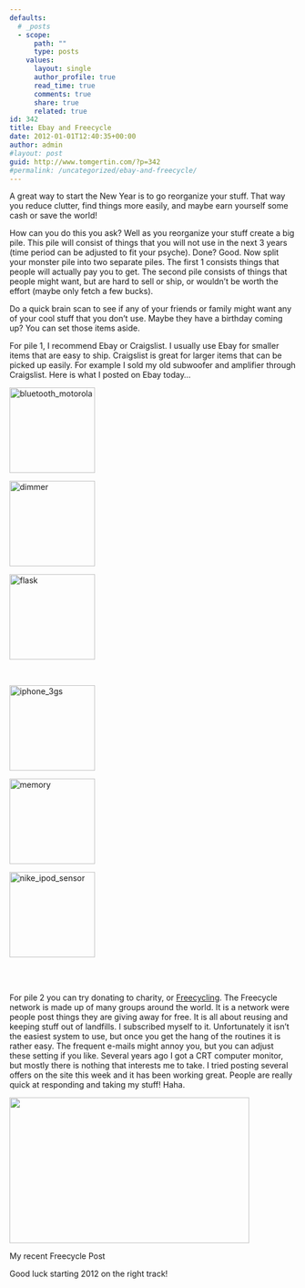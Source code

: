 ```yaml
---
defaults:
  # _posts
  - scope:
      path: ""
      type: posts
    values:
      layout: single
      author_profile: true
      read_time: true
      comments: true
      share: true
      related: true
id: 342
title: Ebay and Freecycle
date: 2012-01-01T12:40:35+00:00
author: admin
#layout: post
guid: http://www.tomgertin.com/?p=342
#permalink: /uncategorized/ebay-and-freecycle/
---
```

A great way to start the New Year is to go reorganize your stuff. That way you reduce clutter, find things more easily, and maybe earn yourself some cash or save the world!

How can you do this you ask? Well as you reorganize your stuff create a big pile. This pile will consist of things that you will not use in the next 3 years (time period can be adjusted to fit your psyche). Done? Good. Now split your monster pile into two separate piles. The first 1 consists things that people will actually pay you to get. The second pile consists of things that people might want, but are hard to sell or ship, or wouldn’t be worth the effort (maybe only fetch a few bucks).

Do a quick brain scan to see if any of your friends or family might want any of your cool stuff that you don’t use. Maybe they have a birthday coming up? You can set those items aside.

For pile 1, I recommend Ebay or Craigslist. I usually use Ebay for smaller items that are easy to ship. Craigslist is great for larger items that can be picked up easily. For example I sold my old subwoofer and amplifier through Craigslist. Here is what I posted on Ebay today…

<div id='gallery-2' class='gallery galleryid-342 gallery-columns-3 gallery-size-thumbnail'>
  <dl class='gallery-item'>
    <dt class='gallery-icon landscape'>
      <a href='http://www.tomgertin.com/uncategorized/ebay-and-freecycle/attachment/bluetooth_motorola/'><img width="150" height="150" src="{{ site.baseurl }}/img/2012/01/bluetooth_motorola-150x150.jpg" class="attachment-thumbnail" alt="bluetooth_motorola" /></a>
    </dt>
  </dl>
  
  <dl class='gallery-item'>
    <dt class='gallery-icon landscape'>
      <a href='http://www.tomgertin.com/uncategorized/ebay-and-freecycle/attachment/dimmer/'><img width="150" height="150" src="{{ site.baseurl }}/img/2012/01/dimmer-150x150.jpg" class="attachment-thumbnail" alt="dimmer" /></a>
    </dt>
  </dl>
  
  <dl class='gallery-item'>
    <dt class='gallery-icon landscape'>
      <a href='http://www.tomgertin.com/uncategorized/ebay-and-freecycle/attachment/flask/'><img width="150" height="150" src="{{ site.baseurl }}/img/2012/01/flask-150x150.jpg" class="attachment-thumbnail" alt="flask" /></a>
    </dt>
  </dl>
  
  <br style="clear: both" />
  
  <dl class='gallery-item'>
    <dt class='gallery-icon landscape'>
      <a href='http://www.tomgertin.com/uncategorized/ebay-and-freecycle/attachment/iphone_3gs/'><img width="150" height="150" src="{{ site.baseurl }}/img/2012/01/iphone_3gs-150x150.jpg" class="attachment-thumbnail" alt="iphone_3gs" /></a>
    </dt>
  </dl>
  
  <dl class='gallery-item'>
    <dt class='gallery-icon landscape'>
      <a href='http://www.tomgertin.com/uncategorized/ebay-and-freecycle/attachment/memory/'><img width="150" height="150" src="{{ site.baseurl }}/img/2012/01/memory-150x150.jpg" class="attachment-thumbnail" alt="memory" /></a>
    </dt>
  </dl>
  
  <dl class='gallery-item'>
    <dt class='gallery-icon portrait'>
      <a href='http://www.tomgertin.com/uncategorized/ebay-and-freecycle/attachment/nike_ipod_sensor/'><img width="150" height="150" src="{{ site.baseurl }}/img/2012/01/nike_ipod_sensor-150x150.jpg" class="attachment-thumbnail" alt="nike_ipod_sensor" /></a>
    </dt>
  </dl>
  
  <br style="clear: both" /> <br style='clear: both;' />
</div>

For pile 2 you can try donating to charity, or [Freecycling](http://www.freecycle.org/). The Freecycle network is made up of many groups around the world. It is a network were people post things they are giving away for free. It is all about reusing and keeping stuff out of landfills. I subscribed myself to it. Unfortunately it isn’t the easiest system to use, but once you get the hang of the routines it is rather easy. The frequent e-mails might annoy you, but you can adjust these setting if you like. Several years ago I got a CRT computer monitor, but mostly there is nothing that interests me to take. I tried posting several offers on the site this week and it has been working great. People are really quick at responding and taking my stuff! Haha.

<div id="attachment_356" style="width: 431px" class="wp-caption alignnone">
  <a href="{{ site.baseurl }}/img/2012/01/freecycle_post.png"><img class="size-full wp-image-356" title="freecycle_post" src="{{ site.baseurl }}/img/2012/01/freecycle_post.png" alt="" width="421" height="256" /></a>
  
  <p class="wp-caption-text">
    My recent Freecycle Post
  </p>
</div>

Good luck starting 2012 on the right track!
